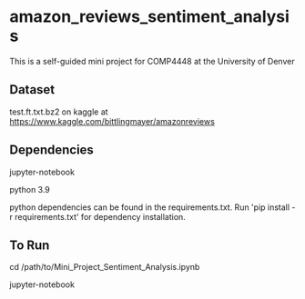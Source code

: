 # amazon_reviews_sentiment_analysis
This is a self-guided mini project for COMP4448 at the University of Denver

## Dataset
test.ft.txt.bz2 on kaggle at https://www.kaggle.com/bittlingmayer/amazonreviews

## Dependencies
jupyter-notebook

python 3.9

python dependencies can be found in the requirements.txt. Run 'pip install -r requirements.txt' for dependency installation.

## To Run
cd /path/to/Mini_Project_Sentiment_Analysis.ipynb

jupyter-notebook
